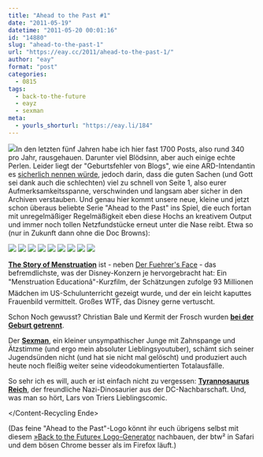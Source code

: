 ```yaml
---
title: "Ahead to the Past #1"
date: "2011-05-19"
datetime: "2011-05-20 00:01:16"
id: "14880"
slug: "ahead-to-the-past-1"
url: "https://eay.cc/2011/ahead-to-the-past-1/"
author: "eay"
format: "post"
categories:
  - 0815
tags:
  - back-to-the-future
  - eayz
  - sexman
meta:
  - yourls_shorturl: "https://eay.li/184"
---
```


![](https://eay.cc/uploads/2011/aheadtothepast.jpg)In den letzten fünf Jahren habe ich hier fast 1700 Posts, also rund 340 pro Jahr, rausgehauen. Darunter viel Blödsinn, aber auch einige echte Perlen. Leider liegt der "Geburtsfehler von Blogs", wie eine ARD-Intendantin es [sicherlich nennen würde](http://www.tagesspiegel.de/medien/die-ard-steht-fuer-eine-allianz-gegen-google-bereit/3687510.html), jedoch darin, dass die guten Sachen (und Gott sei dank auch die schlechten) viel zu schnell von Seite 1, also eurer Aufmerksamkeitsspanne, verschwinden und langsam aber sicher in den Archiven verstauben. Und genau hier kommt unsere neue, kleine und jetzt schon überaus beliebte Serie "Ahead to the Past" ins Spiel, die euch fortan mit unregelmäßiger Regelmäßigkeit eben diese Hochs an kreativem Output und immer noch tollen Netzfundstücke erneut unter die Nase reibt. Etwa so (nur in Zukunft dann ohne die Doc Browns):

![](https://eay.cc/uploads/2011/docbrown.jpg) ![](https://eay.cc/uploads/2011/docbrown.jpg) ![](https://eay.cc/uploads/2011/docbrown.jpg) ![](https://eay.cc/uploads/2011/docbrown.jpg) ![](https://eay.cc/uploads/2011/docbrown.jpg) ![](https://eay.cc/uploads/2011/docbrown.jpg) ![](https://eay.cc/uploads/2011/docbrown.jpg) ![](https://eay.cc/uploads/2011/docbrown.jpg) ![](https://eay.cc/uploads/2011/docbrown.jpg)

[**The Story of Menstruation**](//eay.cc/2007/the-story-of-menstruation/) ist - neben [Der Fuehrer's Face](http://www.youtube.com/watch?v=H2I7rlmefA8) - das befremdlichste, was der Disney-Konzern je hervorgebracht hat: Ein "Menstruation Educationâ"-Kurzfilm, der Schätzungen zufolge 93 Millionen Mädchen im US-Schulunterricht gezeigt wurde, und der ein leicht kaputtes Frauenbild vermittelt. Großes WTF, das Disney gerne vertuscht.

Schon Noch gewusst? Christian Bale und Kermit der Frosch wurden [**bei der Geburt getrennt**](//eay.cc/2008/bei-der-geburt-getrennt/).

Der [**Sexman**](//eay.cc/2008/a-sexman-review-rambo/), ein kleiner unsympathischer Junge mit Zahnspange und Ätzstimme (und ergo mein absoluter Lieblingsyoutuber), schämt sich seiner Jugendsünden nicht (und hat sie nicht mal gelöscht) und produziert auch heute noch fleißig weiter seine videodokumentierten Totalausfälle.

So sehr ich es will, auch er ist einfach nicht zu vergessen: [**Tyrannosaurus Reich**](//eay.cc/2008/tyrannosaurus-reich/), der freundliche Nazi-Dinosaurier aus der DC-Nachbarschaft. Und, was man so hört, Lars von Triers Lieblingscomic.

</Content-Recycling Ende>

(Das feine "Ahead to the Past"-Logo könnt ihr euch übrigens selbst mit diesem [»Back to the Future« Logo-Generator](http://code.garron.us/css/BTTF_logo/) nachbauen, der btw² in Safari und dem bösen Chrome besser als im Firefox läuft.)

